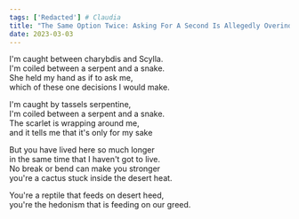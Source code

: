 ```yaml
---  
tags: ['Redacted'] # Claudia
title: "The Same Option Twice: Asking For A Second Is Allegedly Overindulgent"
date: 2023-03-03
---
```


I'm caught between charybdis and Scylla.  
I'm coiled between a serpent and a snake.  
She held my hand as if to ask me,  
which of these one decisions I would make.

I'm caught by tassels serpentine,  
I'm coiled between a serpent and a snake.  
The scarlet is wrapping around me,  
and it tells me that it's only for my sake

But you have lived here so much longer  
in the same time that I haven't got to live.  
No break or bend can make you stronger  
you're a cactus stuck inside the desert heat.

You're a reptile that feeds on desert heed,  
you're the hedonism that is feeding on our greed.

